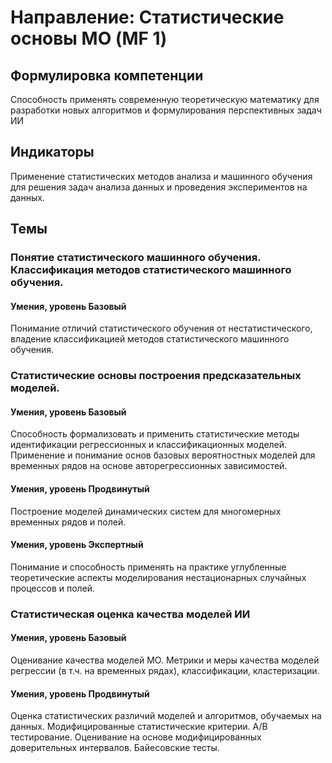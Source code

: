 # Направление: Статистические основы МО (MF 1)
## Формулировка компетенции
Способность применять современную теоретическую математику для разработки новых алгоритмов и формулирования перспективных задач ИИ
## Индикаторы
Применение статистических методов анализа и машинного обучения для решения задач анализа данных и проведения экспериментов на данных.
## Темы
### Понятие статистического машинного обучения. Классификация методов статистического машинного обучения.
#### Умения, уровень Базовый
Понимание отличий статистического обучения от нестатистического, владение классификацией методов статистического машинного обучения.
### Статистические основы построения предсказательных моделей.
#### Умения, уровень Базовый
Способность формализовать и применить статистические методы идентификации регрессионных и классификационных моделей. Применение и понимание основ базовых вероятностных моделей для временных рядов на основе авторегрессионных зависимостей. 
#### Умения, уровень Продвинутый
Построение моделей динамических систем для многомерных временных рядов и полей.
#### Умения, уровень Экспертный
Понимание и способность применять на практике углубленные теоретические аспекты моделирования нестационарных случайных процессов и полей.
### Статистическая оценка качества моделей ИИ
#### Умения, уровень Базовый
Оценивание качества моделей МО. Метрики и меры качества моделей регрессии (в т.ч. на временных рядах), классификации, кластеризации.
#### Умения, уровень Продвинутый
Оценка статистических различий моделей и алгоритмов, обучаемых на данных. Модифицированные статистические критерии. A/B тестирование. Оценивание на основе модифицированных доверительных интервалов. Байесовские тесты.
